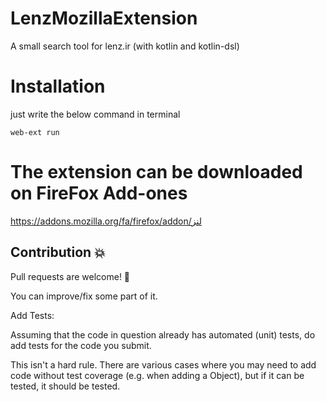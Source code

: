 # LenzMozillaExtension
A small search tool for lenz.ir (with kotlin and kotlin-dsl)

# Installation
just write the below command in terminal
```
web-ext run
```

# The extension can be downloaded on FireFox Add-ones

https://addons.mozilla.org/fa/firefox/addon/لنز

## Contribution :collision:

Pull requests are welcome! :clap:

You can improve/fix some part of it.

Add Tests:

Assuming that the code in question already has automated (unit) tests, do add tests for the code you submit.

This isn't a hard rule. There are various cases where you may need to add code without test coverage (e.g. when adding a Object), but if it can be tested, it should be tested.

​